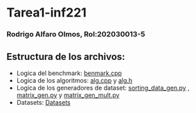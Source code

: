 # Tarea1-inf221
### Rodrigo Alfaro Olmos, Rol:202030013-5
## Estructura de los archivos:
- Logica del benchmark: [benmark.cpp](benchmark.cpp)
- Logica de los algoritmos: [alg.cpp](alg.cpp) y [alg.h](alg.h)
- Logica de los generadores de dataset: [sorting_data_gen.py](sorting_data_gen.py) , [matrix_gen.py](matrix_gen.py) y [matrix_gen_mult.py](matrix_gen_mult.py)
- Datasets: [Datasets](dataset)
